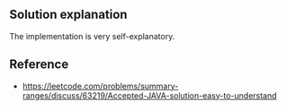 ## Solution explanation

The implementation is very self-explanatory.

## Reference

- https://leetcode.com/problems/summary-ranges/discuss/63219/Accepted-JAVA-solution-easy-to-understand